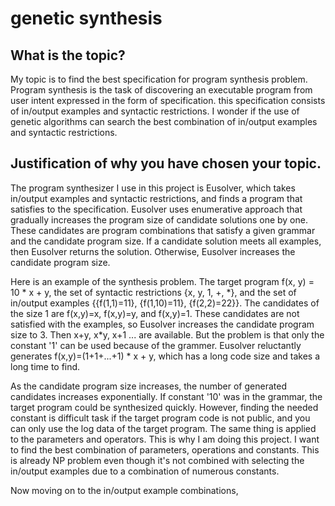 # genetic synthesis

## What is the topic?
My topic is to find the best specification for program synthesis problem. Program synthesis is the task of discovering an executable program from user intent expressed in the form of specification. this specification consists of in/output examples and syntactic restrictions. I wonder if the use of genetic algorithms can search the best combination of in/output examples and syntactic restrictions.

## Justification of why you have chosen your topic.
The program synthesizer I use in this project is Eusolver, which takes in/output examples and syntactic restrictions, and finds a program that satisfies to the specification. Eusolver uses enumerative approach that gradually increases the program size of candidate solutions one by one. These candidates are program combinations that satisfy a given grammar and the candidate program size. If a candidate solution meets all examples, then Eusolver returns the solution. Otherwise, Eusolver increases the candidate program size.  

Here is an example of the synthesis problem. The target program f(x, y) = 10 \* x + y, the set of syntactic restrictions {x, y, 1, +, \*}, and the set of in/output examples {{f(1,1)=11}, {f(1,10)=11}, {f(2,2)=22}}. The candidates of the size 1 are f(x,y)=x, f(x,y)=y, and f(x,y)=1. These candidates are not satisfied with the examples, so Eusolver increases the candidate program size to 3. Then x+y, x\*y, x+1 ... are available. But the problem is that only the constant '1' can be used because of the grammer. Eusolver reluctantly generates f(x,y)=(1+1+...+1) \* x + y, which has a long code size and takes a long time to find.  

As the candidate program size increases, the number of generated candidates increases exponentially. If constant '10' was in the grammar, the target program could be synthesized quickly. However, finding the needed constant is difficult task if the target program code is not public, and you can only use the log data of the target program. The same thing is applied to the parameters and operators. This is why I am doing this project. I want to find the best combination of parameters, operations and constants. This is already NP problem even though it's not combined with selecting the in/output examples due to a combination of numerous constants.  

Now moving on to the in/output example combinations, 
